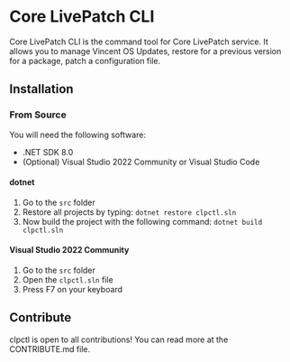 # Core LivePatch CLI
Core LivePatch CLI is the command tool for Core LivePatch service. It allows you to manage Vincent OS Updates, restore for a previous version for a package, patch a configuration file.

## Installation
### From Source
You will need the following software:
- .NET SDK 8.0
- (Optional) Visual Studio 2022 Community or Visual Studio Code

#### dotnet
1. Go to the ``src`` folder
2. Restore all projects by typing: ``dotnet restore clpctl.sln``
3. Now build the project with the following command: ``dotnet build clpctl.sln``

#### Visual Studio 2022 Community
1. Go to the ``src`` folder
2. Open the ``clpctl.sln`` file
3. Press F7 on your keyboard

## Contribute
clpctl is open to all contributions! You can read more at the CONTRIBUTE.md file.
